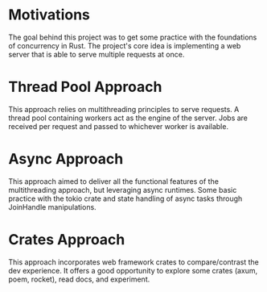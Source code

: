 # Motivations
The goal behind this project was to get some practice with the foundations of concurrency in Rust. The project's core idea is implementing a web server that is able to serve multiple requests at once.

# Thread Pool Approach
This approach relies on multithreading principles to serve requests. A thread pool containing workers act as the engine of the server. Jobs are received per request and passed to whichever worker is available.

# Async Approach
This approach aimed to deliver all the functional features of the multithreading approach, but leveraging async runtimes. Some basic practice with the tokio crate and state handling of async tasks through JoinHandle manipulations.

# Crates Approach
This approach incorporates web framework crates to compare/contrast the dev experience. It offers a good opportunity to explore some crates (axum, poem, rocket), read docs, and experiment.
